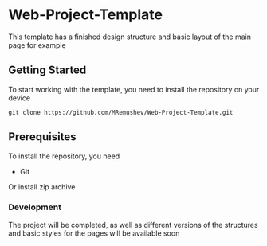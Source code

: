 # Web-Project-Template

This template has a finished design structure and basic layout of the main page for example

## Getting Started

To start working with the template, you need to install the repository on your device

```
git clone https://github.com/MRemushev/Web-Project-Template.git
```

## Prerequisites

To install the repository, you need

* Git

Or install zip archive

### Development
The project will be completed, as well as different versions of the structures and basic styles for the pages will be available soon